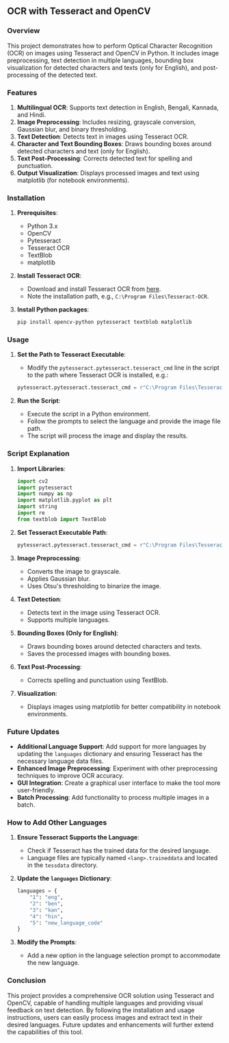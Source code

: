 ## OCR with Tesseract and OpenCV

### Overview

This project demonstrates how to perform Optical Character Recognition (OCR) on images using Tesseract and OpenCV in Python. It includes image preprocessing, text detection in multiple languages, bounding box visualization for detected characters and texts (only for English), and post-processing of the detected text.

### Features

1. **Multilingual OCR**: Supports text detection in English, Bengali, Kannada, and Hindi.
2. **Image Preprocessing**: Includes resizing, grayscale conversion, Gaussian blur, and binary thresholding.
3. **Text Detection**: Detects text in images using Tesseract OCR.
4. **Character and Text Bounding Boxes**: Draws bounding boxes around detected characters and text (only for English).
5. **Text Post-Processing**: Corrects detected text for spelling and punctuation.
6. **Output Visualization**: Displays processed images and text using matplotlib (for notebook environments).

### Installation

1. **Prerequisites**:
    - Python 3.x
    - OpenCV
    - Pytesseract
    - Tesseract OCR
    - TextBlob
    - matplotlib

2. **Install Tesseract OCR**:
    - Download and install Tesseract OCR from [here](https://github.com/tesseract-ocr/tesseract).
    - Note the installation path, e.g., `C:\Program Files\Tesseract-OCR`.

3. **Install Python packages**:
    ```sh
    pip install opencv-python pytesseract textblob matplotlib
    ```

### Usage

1. **Set the Path to Tesseract Executable**:
    - Modify the `pytesseract.pytesseract.tesseract_cmd` line in the script to the path where Tesseract OCR is installed, e.g.:
    ```python
    pytesseract.pytesseract.tesseract_cmd = r"C:\Program Files\Tesseract-OCR\tesseract.exe"
    ```

2. **Run the Script**:
    - Execute the script in a Python environment.
    - Follow the prompts to select the language and provide the image file path.
    - The script will process the image and display the results.

### Script Explanation

1. **Import Libraries**:
    ```python
    import cv2
    import pytesseract
    import numpy as np
    import matplotlib.pyplot as plt
    import string
    import re
    from textblob import TextBlob
    ```

2. **Set Tesseract Executable Path**:
    ```python
    pytesseract.pytesseract.tesseract_cmd = r"C:\Program Files\Tesseract-OCR\tesseract.exe"
    ```

3. **Image Preprocessing**:
    - Converts the image to grayscale.
    - Applies Gaussian blur.
    - Uses Otsu's thresholding to binarize the image.

4. **Text Detection**:
    - Detects text in the image using Tesseract OCR.
    - Supports multiple languages.

5. **Bounding Boxes (Only for English)**:
    - Draws bounding boxes around detected characters and texts.
    - Saves the processed images with bounding boxes.

6. **Text Post-Processing**:
    - Corrects spelling and punctuation using TextBlob.

7. **Visualization**:
    - Displays images using matplotlib for better compatibility in notebook environments.

### Future Updates

- **Additional Language Support**: Add support for more languages by updating the `languages` dictionary and ensuring Tesseract has the necessary language data files.
- **Enhanced Image Preprocessing**: Experiment with other preprocessing techniques to improve OCR accuracy.
- **GUI Integration**: Create a graphical user interface to make the tool more user-friendly.
- **Batch Processing**: Add functionality to process multiple images in a batch.

### How to Add Other Languages

1. **Ensure Tesseract Supports the Language**:
    - Check if Tesseract has the trained data for the desired language.
    - Language files are typically named `<lang>.traineddata` and located in the `tessdata` directory.

2. **Update the `languages` Dictionary**:
    ```python
    languages = {
        "1": "eng",
        "2": "ben",
        "3": "kan",
        "4": "hin",
        "5": "new_language_code"
    }
    ```

3. **Modify the Prompts**:
    - Add a new option in the language selection prompt to accommodate the new language.

### Conclusion

This project provides a comprehensive OCR solution using Tesseract and OpenCV, capable of handling multiple languages and providing visual feedback on text detection. By following the installation and usage instructions, users can easily process images and extract text in their desired languages. Future updates and enhancements will further extend the capabilities of this tool.
